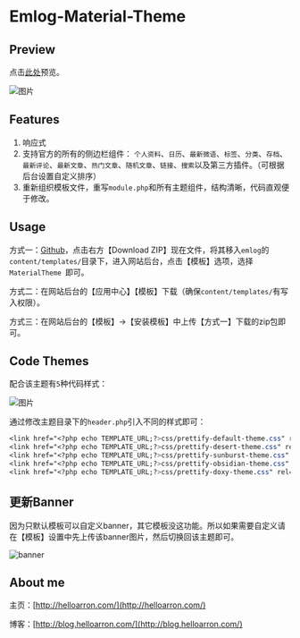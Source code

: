 # Emlog-Material-Theme

## Preview

点击[此处](http://oblog.helloarron.com/)预览。

![图片](http://7rfkwd.com1.z0.glb.clouddn.com/preview.jpg)

## Features

1. 响应式
2. 支持官方的所有的侧边栏组件：
	`个人资料`、`日历`、`最新微语`、`标签`、`分类`、`存档`、`最新评论`、`最新文章`、`热门文章`、`随机文章`、`链接`、`搜索`以及第三方插件。（可根据后台设置自定义排序）
3. 重新组织模板文件，重写`module.php`和所有主题组件，结构清晰，代码直观便于修改。

## Usage

方式一：[Github](https://github.com/ArronYR/emlog-material-theme)，点击右方【Download ZIP】现在文件，将其移入`emlog`的`content/templates/`目录下，进入网站后台，点击【模板】选项，选择`MaterialTheme `即可。

方式二：在网站后台的【应用中心】【模板】下载（确保`content/templates/`有写入权限）。

方式三：在网站后台的【模板】->【安装模板】中上传【方式一】下载的zip包即可。

## Code Themes

配合该主题有`5`种代码样式：

![图片](http://7rfkwd.com1.z0.glb.clouddn.com/Prettify%20Themes%20Gallery.png)

通过修改主题目录下的`header.php`引入不同的样式即可：

```css
<link href="<?php echo TEMPLATE_URL;?>css/prettify-default-theme.css" rel="stylesheet">
<link href="<?php echo TEMPLATE_URL;?>css/prettify-desert-theme.css" rel="stylesheet">
<link href="<?php echo TEMPLATE_URL;?>css/prettify-sunburst-theme.css" rel="stylesheet">
<link href="<?php echo TEMPLATE_URL;?>css/prettify-obsidian-theme.css" rel="stylesheet">
<link href="<?php echo TEMPLATE_URL;?>css/prettify-doxy-theme.css" rel="stylesheet">
```

## 更新Banner
因为只默认模板可以自定义banner，其它模板没这功能。所以如果需要自定义请在【模板】设置中先上传该banner图片，然后切换回该主题即可。

![banner](http://7rfkwd.com1.z0.glb.clouddn.com/emlog-banner.png)

## About me

主页：[http://helloarron.com/](http://helloarron.com/)

博客：[http://blog.helloarron.com/](http://blog.helloarron.com/)

